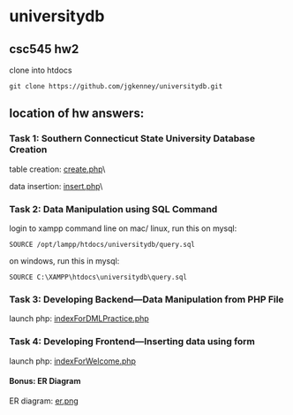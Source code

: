 # universitydb
## csc545 hw2 

clone into htdocs

    git clone https://github.com/jgkenney/universitydb.git

## location of hw answers:

### Task 1: Southern Connecticut State University Database Creation
table creation: [create.php](https://github.com/jgkenney/universitydb/tree/master/create.php)\

data insertion: [insert.php](https://github.com/jgkenney/universitydb/tree/master/insert.php)\



### Task 2: Data Manipulation using SQL Command
login to xampp command line
on mac/ linux, run this on mysql:

    SOURCE /opt/lampp/htdocs/universitydb/query.sql
    
on windows, run this in mysql:

    SOURCE C:\XAMPP\htdocs\universitydb\query.sql

### Task 3: Developing Backend—Data Manipulation from PHP File
launch php: [indexForDMLPractice.php](https:localhost:8080/univrsitydb/indexForDMLPractice.php)

### Task 4: Developing Frontend—Inserting data using form
launch php: [indexForWelcome.php](https:localhost:8080/univrsitydb/indexForWelcome.php)

#### Bonus: ER Diagram
ER diagram: [er.png](https://github.com/jgkenney/universitydb/tree/master/er.png)

